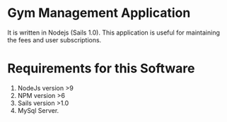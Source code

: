 # Gym Management Application
  It is written in Nodejs (Sails 1.0). This application is useful for maintaining the fees and user subscriptions.


# Requirements for this Software
1. NodeJs version >9
2. NPM version >6
3. Sails  version >1.0
4. MySql Server.

# 


